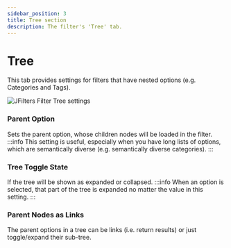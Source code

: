 ```yaml
---
sidebar_position: 3
title: Tree section
description: The filter's 'Tree' tab.
---
```


# Tree

This tab provides settings for filters that have nested options (e.g. Categories and Tags).

![JFilters Filter Tree settings](/img/component/filter-tree.png)

### Parent Option
Sets the parent option, whose children nodes will be loaded in the filter.
:::info
This setting is useful, especially when you have long lists of options, which are semantically diverse (e.g. semantically diverse categories).
:::

###  Tree Toggle State
If the tree will be shown as expanded or collapsed.
:::info
When an option is selected, that part of the tree is expanded no matter the value in this setting.
:::

###  Parent Nodes as Links
The parent options in a tree can be links (i.e. return results) or just toggle/expand their sub-tree.